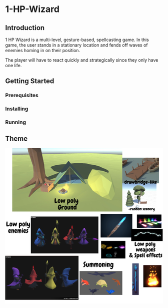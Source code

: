 # 1-HP-Wizard

## Introduction
1 HP Wizard is a multi-level, gesture-based, spellcasting game. In this game, the user stands in a stationary location and fends off waves of enemies homing in on their position. 

The player will have to react quickly and strategically since they only have one life.

## Getting Started
### Prerequisites
### Installing
### Running

## Theme
![Theme image](./Images/theme.png)